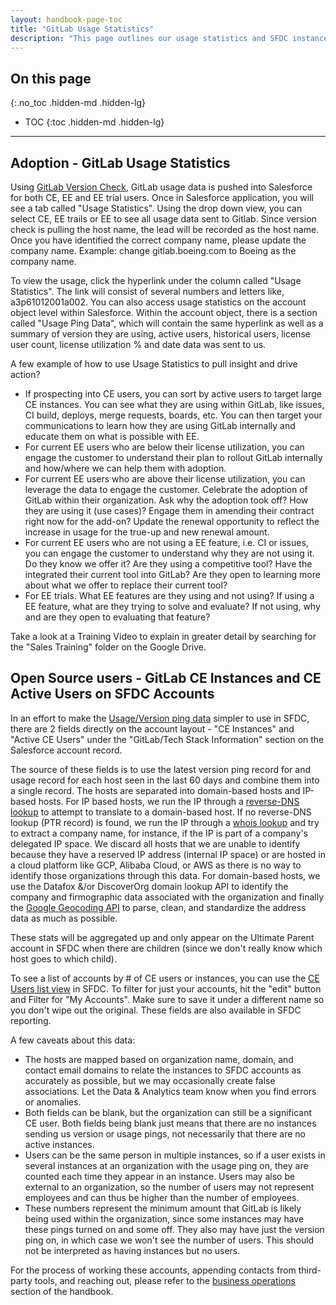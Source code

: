 ```yaml
---
layout: handbook-page-toc
title: "GitLab Usage Statistics"
description: "This page outlines our usage statistics and SFDC instance information."
---
```


## On this page
{:.no_toc .hidden-md .hidden-lg}

- TOC
{:toc .hidden-md .hidden-lg}

---

## Adoption - GitLab Usage Statistics
 
Using [GitLab Version Check](/handbook/sales/process/version-check/), GitLab usage data is pushed into Salesforce for both CE, EE and EE trial users.
Once in Salesforce application, you will see a tab called "Usage Statistics".
Using the drop down view, you can select CE, EE trails or EE to see all usage data sent to Gitlab.
Since version check is pulling the host name, the lead will be recorded as the host name.  Once you have identified the correct company name, please update the company name.
Example: change gitlab.boeing.com to Boeing as the company name.

To view the usage, click the hyperlink under the column called "Usage Statistics".
The link will consist of several numbers and letters like, a3p61012001a002.
You can also access usage statistics on the account object level within Salesforce.
Within the account object, there is a section called "Usage Ping Data", which will contain the same hyperlink as well as a summary of version they are using, active users, historical users, license user count, license utilization % and date data was sent to us.

A few example of how to use Usage Statistics to pull insight and drive action?
* If prospecting into CE users, you can sort by active users to target large CE instances.
You can see what they are using within GitLab, like issues, CI build, deploys, merge requests, boards, etc.
You can then target your communications to learn how they are using GitLab internally and educate them on what is possible with EE.
* For current EE users who are below their license utilization, you can engage the customer to understand their plan to rollout GitLab internally and how/where we can help them with adoption.
* For current EE users who are above their license utilization, you can leverage the data to engage the customer.
Celebrate the adoption of GitLab within their organization.  Ask why the adoption took off?  How they are using it (use cases)? Engage them in amending their contract right now for the add-on?
Update the renewal opportunity to reflect the increase in usage for the true-up and new renewal amount.
* For current EE users who are not using a EE feature, i.e. CI or issues, you can engage the customer to understand why they are not using it.
Do they know we offer it?
Are they using a competitive tool?
Have the integrated their current tool into GitLab?
Are they open to learning more about what we offer to replace their current tool?
* For EE trials.
What EE features are they using and not using?
If using a EE feature, what are they trying to solve and evaluate?
If not using, why and are they open to evaluating that feature?

Take a look at a Training Video to explain in greater detail by searching for the "Sales Training" folder on the Google Drive.

## Open Source users - GitLab CE Instances and CE Active Users on SFDC Accounts

In an effort to make the [Usage/Version ping data](https://docs.gitlab.com/ee/user/admin_area/settings/usage_statistics.html) simpler to use in SFDC, there are 2 fields directly on the account layout - "CE Instances" and "Active CE Users" under the "GitLab/Tech Stack Information" section on the Salesforce account record.

The source of these fields is to use the latest version ping record for and usage record for each host seen in the last 60 days and combine them into a single record.
The hosts are separated into domain-based hosts and IP-based hosts.
For IP based hosts, we run the IP through a [reverse-DNS lookup](https://en.wikipedia.org/wiki/Reverse_DNS_lookup) to attempt to translate to a domain-based host.
If no reverse-DNS lookup (PTR record) is found, we run the IP through a [whois lookup](https://en.wikipedia.org/wiki/WHOIS) and try to extract a company name, for instance, if the IP is part of a company's delegated IP space.
We discard all hosts that we are unable to identify because they have a reserved IP address (internal IP space) or are hosted in a cloud platform like GCP, Alibaba Cloud, or AWS as there is no way to identify those organizations through this data.
For domain-based hosts, we use the Datafox &/or DiscoverOrg domain lookup API to identify the company and firmographic data associated with the organization and finally the [Google Geocoding API](https://developers.google.com/maps/documentation/geocoding/start) to parse, clean, and standardize the address data as much as possible.

These stats will be aggregated up and only appear on the Ultimate Parent account in SFDC when there are children (since we don't really know which host goes to which child).

To see a list of accounts by # of CE users or instances, you can use the [CE Users list view](https://na34.salesforce.com/001?fcf=00B61000004XccM) in SFDC.
To filter for just your accounts, hit the "edit" button and Filter for "My Accounts".
Make sure to save it under a different name so you don't wipe out the original.
These fields are also available in SFDC reporting.

A few caveats about this data:
* The hosts are mapped based on organization name, domain, and contact email domains to relate the instances to SFDC accounts as accurately as possible, but we may occasionally create false associations.
Let the Data & Analytics team know when you find errors or anomalies.
* Both fields can be blank, but the organization can still be a significant CE user.
Both fields being blank just means that there are no instances sending us version or usage pings, not necessarily that there are no active instances.
* Users can be the same person in multiple instances, so if a user exists in several instances at an organization with the usage ping on, they are counted each time they appear in an instance.
Users may also be external to an organization, so the number of users may not represent employees and can thus be higher than the number of employees.
* These numbers represent the minimum amount that GitLab is likely being used within the organization, since some instances may have these pings turned on and some off.
They also may have just the version ping on, in which case we won't see the number of users.
This should not be interpreted as having instances but no users.

For the process of working these accounts, appending contacts from third-party tools, and reaching out, please refer to the [business operations](/handbook/business-technology/) section of the handbook.
